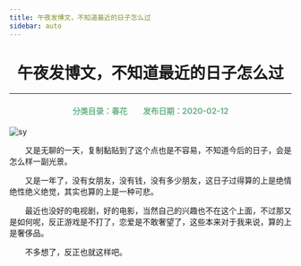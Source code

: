 ```yaml
---
title: 午夜发博文，不知道最近的日子怎么过
sidebar: auto
---
```


# <center>午夜发博文，不知道最近的日子怎么过</center>

***

<center>
<font color =#6AB389> 
<h4>分类目录：春花&emsp;&emsp;发布日期：2020-02-12</h4>
</font>
</center>

<img :src="$withBase('/sy.jpg')" alt="sy">
<br>

&emsp;&emsp;又是无聊的一天，复制黏贴到了这个点也是不容易，不知道今后的日子，会是怎么样一副光景。

&emsp;&emsp;又是一年了，没有女朋友，没有钱，没有多少朋友，这日子过得算的上是绝情绝性绝义绝觉，其实也算的上是一种可悲。

&emsp;&emsp;最近也没好的电视剧，好的电影，当然自己的兴趣也不在这个上面，不过那又是如何呢，反正游戏是不打了，恋爱是不敢奢望了，这些本来对于我来说，算的上是奢侈品。

&emsp;&emsp;不多想了，反正也就这样吧。

